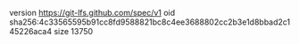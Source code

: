 version https://git-lfs.github.com/spec/v1
oid sha256:4c33565595b91cc8fd9588821bc8c4ee3688802cc2b3e1d8bbad2c145226aca4
size 13750
